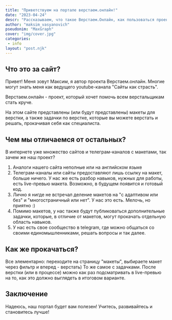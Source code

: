 ```yaml
---
title: "Приветствуем на портале верстаем.онлайн!"
date: "2023-04-24"
descr: "Рассказываем, что такое Верстаем.Онлайн, как пользоваться проектом, какие планы на будущее"
author: "maksim_vasyanovich"
pseudonim: "MaxGraph"
cover: "img/cover.jpg"
categories:
 - info
layout: "post.njk"
---
```


<h2 id="one">Что это за сайт?</h2>

Привет! Меня зовут Максим, я автор проекта Верстаем.онлайн. Многие могут знать меня как ведущего youtube-канала "Сайты как страсть".

Верстаем.онлайн - проект, который хочет помочь всем верстальщикам стать круче.

На этом сайте представлены (или будут представлены) макеты для верстки, а также задачки по верстке, которые вы можете верстать и решать, прокачивая себя как специалиста.

<h2 id="two">Чем мы отличаемся от остальных?</h2>

В интернете уже множество сайтов и телеграм-каналов с макетами, так зачем же наш проект?

1. Аналоги нашего сайта неполные или на английском языке
2. Телеграм-каналы или сайты предоставляют лишь ссылку на макет, больше ничего. У нас же есть разбор навыков, нужных для работы, есть live-превью макета. Возможно, в будущем появится и готовый код.
3. Лично я нигде не встречал деление макетов на "с адаптивом или без" и "многостраничный или нет". У нас это есть. Мелочь, но приятно :)
4. Помимо макетов, у нас также будут публиковаться дополнительные задачки, которые, в отличие от макетов, могут прокачать отдельную область навыков.
5. У нас есть свое сообщество в telegram, где можно общаться со своими единомышленниками, решать вопросы и так далее.

<h2 id="three">Как же прокачаться?</h2>

Все элементарно: переходите на страницу "макеты", выбираете макет через фильтр и вперед - верстать) То же самое с задачками. После верстки (или в процессе) можно как раз подсматривать в live-превью на то, как это должно выглядеть в итоговом варианте.

<h2 id="four">Заключение</h2>

Надеюсь, наш портал будет вам полезен! Учитесь, развивайтесь и становитесь лучше!
